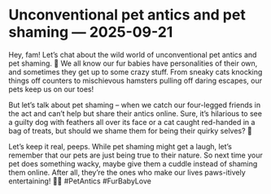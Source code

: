 # Unconventional pet antics and pet shaming — 2025-09-21

Hey, fam! Let’s chat about the wild world of unconventional pet antics and pet shaming. 🐾 We all know our fur babies have personalities of their own, and sometimes they get up to some crazy stuff. From sneaky cats knocking things off counters to mischievous hamsters pulling off daring escapes, our pets keep us on our toes!

But let’s talk about pet shaming – when we catch our four-legged friends in the act and can’t help but share their antics online. Sure, it’s hilarious to see a guilty dog with feathers all over its face or a cat caught red-handed in a bag of treats, but should we shame them for being their quirky selves? 🤔

Let’s keep it real, peeps. While pet shaming might get a laugh, let’s remember that our pets are just being true to their nature. So next time your pet does something wacky, maybe give them a cuddle instead of shaming them online. After all, they’re the ones who make our lives paws-itively entertaining! 🐶🐱 #PetAntics #FurBabyLove